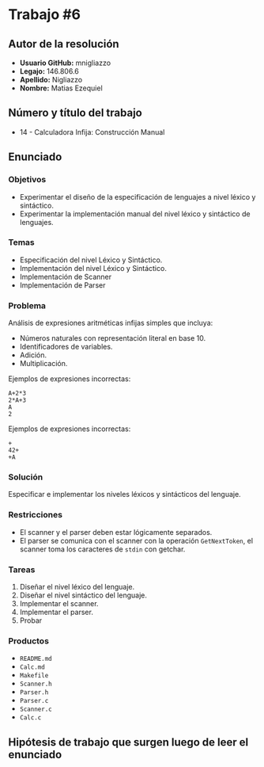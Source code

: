 # Trabajo #6

## Autor de la resolución

* **Usuario GitHub:** mnigliazzo
* **Legajo:** 146.806.6
* **Apellido:** Nigliazzo
* **Nombre:** Matias Ezequiel

## Número y título del trabajo

* 14 - Calculadora Infija: Construcción Manual

## Enunciado

### Objetivos

* Experimentar el diseño de la especificación de lenguajes a nivel léxico y sintáctico.
* Experimentar la implementación manual del nivel léxico y sintáctico de lenguajes.

### Temas

* Especificación del nivel Léxico y Sintáctico.
* Implementación del nivel Léxico y Sintáctico.
* Implementación de Scanner
* Implementación de Parser

### Problema

Análisis de expresiones aritméticas infijas simples que incluya:

* Números naturales con representación literal en base 10.
* Identificadores de variables.
* Adición.
* Multiplicación.

Ejemplos de expresiones incorrectas:

```
A+2*3
2*A+3
A
2
```
Ejemplos de expresiones incorrectas:
```
+
42+
+A
```

### Solución

Especificar e implementar los niveles léxicos y sintácticos del lenguaje.

### Restricciones

* El scanner y el parser deben estar lógicamente separados.
* El parser se comunica con el scanner con la operación `GetNextToken`, el scanner toma los caracteres de `stdin` con getchar.

### Tareas

1. Diseñar el nivel léxico del lenguaje.
2. Diseñar el nivel sintáctico del lenguaje.
3. Implementar el scanner.
4. Implementar el parser.
5. Probar

### Productos

* `README.md`
* `Calc.md`
* `Makefile`
* `Scanner.h`
* `Parser.h`
* `Parser.c`
* `Scanner.c`
* `Calc.c`

## Hipótesis de trabajo que surgen luego de leer el enunciado



